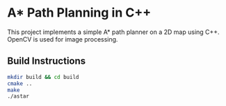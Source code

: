 # A* Path Planning in C++

This project implements a simple A* path planner on a 2D map using C++. OpenCV is used for image processing.

## Build Instructions

```bash
mkdir build && cd build
cmake ..
make
./astar